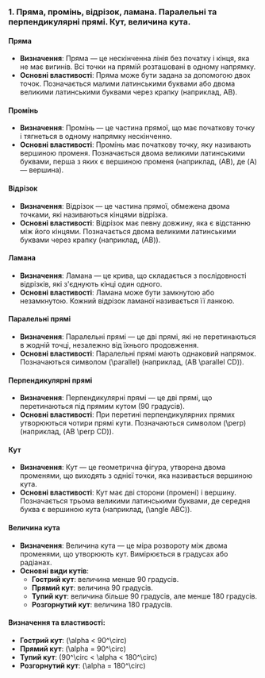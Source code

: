 ### 1. Пряма, промінь, відрізок, ламана. Паралельні та перпендикулярні прямі. Кут, величина кута.

#### Пряма
- **Визначення**: Пряма — це нескінченна лінія без початку і кінця, яка не має вигинів. Всі точки на прямій розташовані в одному напрямку.
- **Основні властивості**: Пряма може бути задана за допомогою двох точок. Позначається малими латинськими буквами або двома великими латинськими буквами через крапку (наприклад, AB).

#### Промінь
- **Визначення**: Промінь — це частина прямої, що має початкову точку і тягнеться в одному напрямку нескінченно.
- **Основні властивості**: Промінь має початкову точку, яку називають вершиною променя. Позначається двома великими латинськими буквами, перша з яких є вершиною променя (наприклад, \(AB\), де \(A\) — вершина).

#### Відрізок
- **Визначення**: Відрізок — це частина прямої, обмежена двома точками, які називаються кінцями відрізка.
- **Основні властивості**: Відрізок має певну довжину, яка є відстанню між його кінцями. Позначається двома великими латинськими буквами через крапку (наприклад, \(AB\)).

#### Ламана
- **Визначення**: Ламана — це крива, що складається з послідовності відрізків, які з'єднують кінці один одного.
- **Основні властивості**: Ламана може бути замкнутою або незамкнутою. Кожний відрізок ламаної називається її ланкою.

#### Паралельні прямі
- **Визначення**: Паралельні прямі — це дві прямі, які не перетинаються в жодній точці, незалежно від їхнього продовження.
- **Основні властивості**: Паралельні прямі мають однаковий напрямок. Позначаються символом \(\parallel\) (наприклад, \(AB \parallel CD\)).

#### Перпендикулярні прямі
- **Визначення**: Перпендикулярні прямі — це дві прямі, що перетинаються під прямим кутом (90 градусів).
- **Основні властивості**: При перетині перпендикулярних прямих утворюються чотири прямі кути. Позначаються символом \(\perp\) (наприклад, \(AB \perp CD\)).

#### Кут
- **Визначення**: Кут — це геометрична фігура, утворена двома променями, що виходять з однієї точки, яка називається вершиною кута.
- **Основні властивості**: Кут має дві сторони (промені) і вершину. Позначається трьома великими латинськими буквами, де середня буква є вершиною кута (наприклад, \(\angle ABC\)).

#### Величина кута
- **Визначення**: Величина кута — це міра розвороту між двома променями, що утворюють кут. Вимірюється в градусах або радіанах.
- **Основні види кутів**:
  - **Гострий кут**: величина менше 90 градусів.
  - **Прямий кут**: величина 90 градусів.
  - **Тупий кут**: величина більше 90 градусів, але менше 180 градусів.
  - **Розгорнутий кут**: величина 180 градусів.

#### Визначення та властивості:
- **Гострий кут**: \(\alpha < 90^\circ\)
- **Прямий кут**: \(\alpha = 90^\circ\)
- **Тупий кут**: \(90^\circ < \alpha < 180^\circ\)
- **Розгорнутий кут**: \(\alpha = 180^\circ\)

